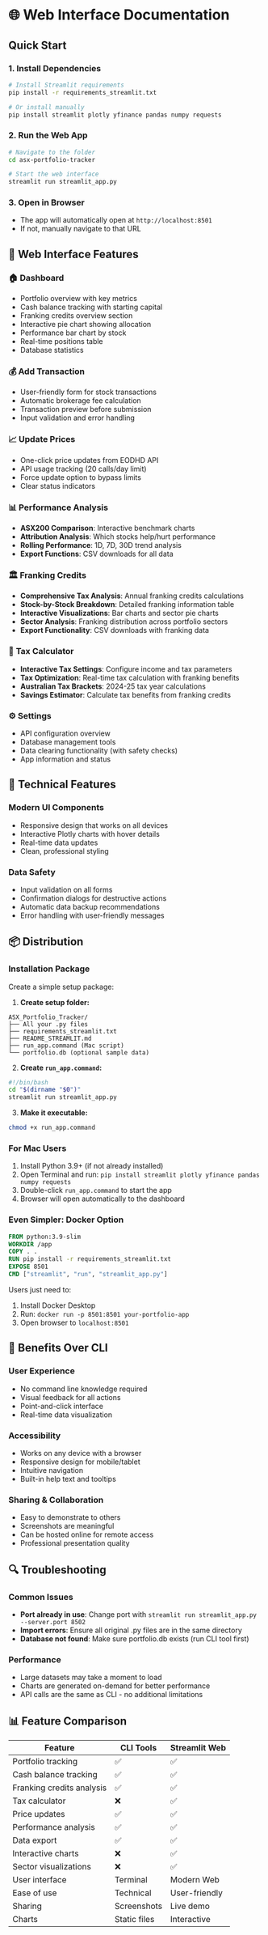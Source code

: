 # 🌐 Web Interface Documentation

## Quick Start

### 1. Install Dependencies
```bash
# Install Streamlit requirements
pip install -r requirements_streamlit.txt

# Or install manually
pip install streamlit plotly yfinance pandas numpy requests
```

### 2. Run the Web App
```bash
# Navigate to the folder
cd asx-portfolio-tracker

# Start the web interface
streamlit run streamlit_app.py
```

### 3. Open in Browser
- The app will automatically open at `http://localhost:8501`
- If not, manually navigate to that URL

## 📱 Web Interface Features

### 🏠 **Dashboard**
- Portfolio overview with key metrics
- Cash balance tracking with starting capital
- Franking credits overview section
- Interactive pie chart showing allocation
- Performance bar chart by stock
- Real-time positions table
- Database statistics

### 💰 **Add Transaction**
- User-friendly form for stock transactions
- Automatic brokerage fee calculation
- Transaction preview before submission
- Input validation and error handling

### 📈 **Update Prices**
- One-click price updates from EODHD API
- API usage tracking (20 calls/day limit)
- Force update option to bypass limits
- Clear status indicators

### 📊 **Performance Analysis**
- **ASX200 Comparison**: Interactive benchmark charts
- **Attribution Analysis**: Which stocks help/hurt performance
- **Rolling Performance**: 1D, 7D, 30D trend analysis
- **Export Functions**: CSV downloads for all data

### 🏛️ **Franking Credits**
- **Comprehensive Tax Analysis**: Annual franking credits calculations
- **Stock-by-Stock Breakdown**: Detailed franking information table
- **Interactive Visualizations**: Bar charts and sector pie charts
- **Sector Analysis**: Franking distribution across portfolio sectors
- **Export Functionality**: CSV downloads with franking data

### 🧮 **Tax Calculator**
- **Interactive Tax Settings**: Configure income and tax parameters
- **Tax Optimization**: Real-time tax calculation with franking benefits
- **Australian Tax Brackets**: 2024-25 tax year calculations
- **Savings Estimator**: Calculate tax benefits from franking credits

### ⚙️ **Settings**
- API configuration overview
- Database management tools
- Data clearing functionality (with safety checks)
- App information and status

## 🔧 Technical Features


### **Modern UI Components**
- Responsive design that works on all devices
- Interactive Plotly charts with hover details
- Real-time data updates
- Clean, professional styling

### **Data Safety**
- Input validation on all forms
- Confirmation dialogs for destructive actions
- Automatic data backup recommendations
- Error handling with user-friendly messages

## 📦 Distribution

### **Installation Package**
Create a simple setup package:

1. **Create setup folder:**
```
ASX_Portfolio_Tracker/
├── All your .py files
├── requirements_streamlit.txt
├── README_STREAMLIT.md
├── run_app.command (Mac script)
└── portfolio.db (optional sample data)
```

2. **Create `run_app.command`:**
```bash
#!/bin/bash
cd "$(dirname "$0")"
streamlit run streamlit_app.py
```

3. **Make it executable:**
```bash
chmod +x run_app.command
```

### **For Mac Users**
1. Install Python 3.9+ (if not already installed)
2. Open Terminal and run: `pip install streamlit plotly yfinance pandas numpy requests`
3. Double-click `run_app.command` to start the app
4. Browser will open automatically to the dashboard

### **Even Simpler: Docker Option**
```dockerfile
FROM python:3.9-slim
WORKDIR /app
COPY . .
RUN pip install -r requirements_streamlit.txt
EXPOSE 8501
CMD ["streamlit", "run", "streamlit_app.py"]
```

Users just need to:
1. Install Docker Desktop
2. Run: `docker run -p 8501:8501 your-portfolio-app`
3. Open browser to `localhost:8501`

## 🎯 Benefits Over CLI

### **User Experience**
- No command line knowledge required
- Visual feedback for all actions
- Point-and-click interface
- Real-time data visualization

### **Accessibility**
- Works on any device with a browser
- Responsive design for mobile/tablet
- Intuitive navigation
- Built-in help text and tooltips

### **Sharing & Collaboration**
- Easy to demonstrate to others
- Screenshots are meaningful
- Can be hosted online for remote access
- Professional presentation quality

## 🔍 Troubleshooting

### **Common Issues**
- **Port already in use**: Change port with `streamlit run streamlit_app.py --server.port 8502`
- **Import errors**: Ensure all original .py files are in the same directory
- **Database not found**: Make sure portfolio.db exists (run CLI tool first)

### **Performance**
- Large datasets may take a moment to load
- Charts are generated on-demand for better performance
- API calls are the same as CLI - no additional limitations

## 📊 Feature Comparison

| Feature | CLI Tools | Streamlit Web |
|---------|-----------|---------------|
| Portfolio tracking | ✅ | ✅ |
| Cash balance tracking | ✅ | ✅ |
| Franking credits analysis | ✅ | ✅ |
| Tax calculator | ❌ | ✅ |
| Price updates | ✅ | ✅ |
| Performance analysis | ✅ | ✅ |
| Data export | ✅ | ✅ |
| Interactive charts | ❌ | ✅ |
| Sector visualizations | ❌ | ✅ |
| User interface | Terminal | Modern Web |
| Ease of use | Technical | User-friendly |
| Sharing | Screenshots | Live demo |
| Charts | Static files | Interactive |

